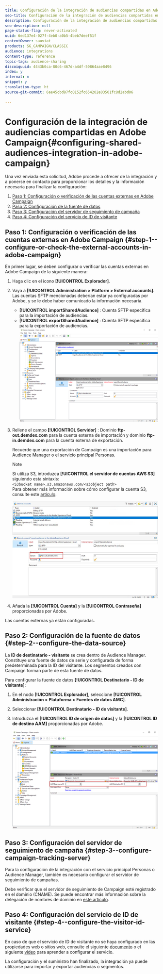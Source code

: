 ```yaml
---
title: Configuración de la integración de audiencias compartidas en Adobe Campaign
seo-title: Configuración de la integración de audiencias compartidas en Adobe Campaign
description: Configuración de la integración de audiencias compartidas en Adobe Campaign
seo-description: null
page-status-flag: never-activated
uuid: 6ed137e4-027f-4eb0-a0b5-4beb7deef51f
contentOwner: sauviat
products: SG_CAMPAIGN/CLASSIC
audience: integrations
content-type: reference
topic-tags: audience-sharing
discoiquuid: 4443b0ca-80c6-467d-a4df-50864aae8496
index: y
internal: n
snippet: y
translation-type: ht
source-git-commit: 6ae45cbd87fc0152fc654202e03501fc8d2abd06

---
```



# Configuración de la integración de audiencias compartidas en Adobe Campaign{#configuring-shared-audiences-integration-in-adobe-campaign}

Una vez enviada esta solicitud, Adobe procede a ofrecer de la integración y a ponerse en contacto para proporcionar los detalles y la información necesaria para finalizar la configuración:

1. [Paso 1: Configuración o verificación de las cuentas externas en Adobe Campaign](#step-1--configure-or-check-the-external-accounts-in-adobe-campaign)
1. [Paso 2: Configuración de la fuente de datos](#step-2--configure-the-data-source)
1. [Paso 3: Configuración del servidor de seguimiento de campaña](#step-3--configure-campaign-tracking-server)
1. [Paso 4: Configuración del servicio de ID de visitante](#step-4--configure-the-visitor-id-service)

## Paso 1: Configuración o verificación de las cuentas externas en Adobe Campaign {#step-1--configure-or-check-the-external-accounts-in-adobe-campaign}

En primer lugar, se deben configurar o verificar las cuentas externas en Adobe Campaign de la siguiente manera:

1. Haga clic en el icono **[!UICONTROL Explorador]**.
1. Vaya a **[!UICONTROL Administration > Platform > External accounts]**. Las cuentas SFTP mencionadas deberían estar ya configuradas por Adobe, y se le debe haber comunicado la información necesaria.

   * **[!UICONTROL importSharedAudience]** : Cuenta SFTP específica para la importación de audiencias.
   * **[!UICONTROL exportSharedAudience]** : Cuenta SFTP específica para la exportación de audiencias.
   ![](assets/aam_config_1.png)

1. Rellene el campo **[!UICONTROL Servidor]** : Dominio **ftp-out.demdex.com** para la cuenta externa de importación y dominio **ftp-in.demdex.com** para la cuenta externa de exportación.

   Recuerde que una exportación de Campaign es una importación para Audience Manager o el servicio principal Personas.

   >[!NOTE]
   >
   >Si utiliza S3, introduzca **[!UICONTROL el servidor de cuentas AWS S3]** siguiendo esta sintaxis:\
   `<S3bucket name>.s3.amazonaws.com/<s3object path>`\
   Para obtener más información sobre cómo configurar la cuenta S3, consulte este [artículo](../../platform/using/external-accounts.md#amazon-simple-storage-service--s3--external-account).

   ![](assets/aam_config_2.png)

1. Añada la **[!UICONTROL Cuenta]** y la **[!UICONTROL Contraseña]** proporcionadas por Adobe.

Las cuentas externas ya están configuradas.

## Paso 2: Configuración de la fuente de datos {#step-2--configure-the-data-source}

La **ID de destinatario - visitante** se crea dentro de Audience Manager. Constituye una fuente de datos de serie y configurada de forma predeterminada para la ID del visitante. Los segmentos creados con Campaign forman parte de esta fuente de datos.

Para configurar la fuente de datos **[!UICONTROL Destinatario - ID de visitante]**:

1. En el nodo **[!UICONTROL Explorador]**, seleccione **[!UICONTROL Administración > Plataforma > Fuentes de datos AMC]**.
1. Seleccionar **[!UICONTROL Destinatario - ID de visitante]**.
1. Introduzca el **[!UICONTROL ID de origen de datos]** y la **[!UICONTROL ID de destino AAM]** proporcionadas por Adobe.

   ![](assets/aam_config_3.png)

## Paso 3: Configuración del servidor de seguimiento de campaña {#step-3--configure-campaign-tracking-server}

Para la configuración de la integración con el servicio principal Personas o Audience Manager, también es necesario configurar el servidor de seguimiento de campañas.

Debe verificar que el servidor de seguimiento de Campaign esté registrado en el dominio (CNAME). Se puede encontrar más información sobre la delegación de nombres de dominio en [este artículo](https://helpx.adobe.com/es/campaign/kb/domain-name-delegation.html).

## Paso 4: Configuración del servicio de ID de visitante {#step-4--configure-the-visitor-id-service}

En caso de que el servicio de ID de visitante no se haya configurado en las propiedades web o sitios web, consulte el siguiente [documento](https://marketing.adobe.com/resources/help/es_ES/mcvid/mcvid-setup-aam-analytics.html) o el siguiente [vídeo](https://helpx.adobe.com/marketing-cloud/how-to/email-marketing.html#step-two) para aprender a configurar el servicio.

La configuración y el suministro han finalizado, la integración ya puede utilizarse para importar y exportar audiencias o segmentos.
